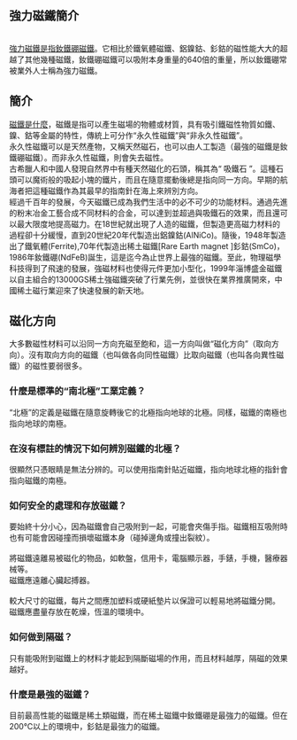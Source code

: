 <h2>
強力磁鐵簡介</h2>
<br />
<a href="https://www.allergen.com.tw/magnet/" target="_blank">強力磁鐵是指釹鐵硼磁鐵</a>。它相比於鐵氧體磁鐵、鋁鎳鈷、釤鈷的磁性能大大的超越了其他幾種磁鐵，釹鐵硼磁鐵可以吸附本身重量的640倍的重量，所以釹鐵硼常被業外人士稱為強力磁鐵。<br />
<h2>
簡介</h2>
<div>
<a href="https://www.allergen.com.tw/magnet/" target="_blank">磁鐵是什麼</a>，磁鐵是指可以產生磁場的物體或材質，具有吸引鐵磁性物質如鐵、鎳、鈷等金屬的特性，傳統上可分作“永久性磁鐵”與“非永久性磁鐵”。<br />
永久性磁鐵可以是天然產物，又稱天然磁石，也可以由人工製造（最強的磁鐵是釹鐵硼磁鐵）。而非永久性磁鐵，則會失去磁性。<br />
古希臘人和中國人發現自然界中有種天然磁化的石頭，稱其為“ 吸鐵石 ”。這種石頭可以魔術般的吸起小塊的鐵片，而且在隨意擺動後總是指向同一方向。早期的航海者把這種磁鐵作為其最早的指南針在海上來辨別方向。<br />
經過千百年的發展，今天磁鐵已成為我們生活中的必不可少的功能材料。通過先進的粉末冶金工藝合成不同材料的合金，可以達到並超過與吸鐵石的效果，而且還可以最大限度地提高磁力。在18世紀就出現了人造的磁鐵，但製造更高磁力材料的過程卻十分緩慢，直到20世紀20年代製造出鋁鎳鈷(AlNiCo)。隨後，1948年製造出了鐵氧體(Ferrite),70年代製造出稀土磁鐵[Rare Earth magnet ]釤鈷(SmCo)，1986年釹鐵硼(NdFeB)誕生，這是迄今為止世界上最強的磁鐵。至此，物理磁學科技得到了飛速的發展，強磁材料也使得元件更加小型化，1999年淄博盛金磁鐵以自主組合的13000GS稀土強磁鐵突破了行業先例，並很快在業界推廣開來，中國稀土磁行業迎來了快速發展的新天地。<br />
<h2>
磁化方向</h2>
</div>
<div>
大多數磁性材料可以沿同一方向充磁至飽和，這一方向叫做“磁化方向”（取向方向）。沒有取向方向的磁鐵（也叫做各向同性磁鐵）比取向磁鐵（也叫各向異性磁鐵）的磁性要弱很多。</div>
<div>
<h3>
什麼是標準的“南北極”工業定義？</h3>
</div>
<div>
“北極”的定義是磁鐵在隨意旋轉後它的北極指向地球的北極。同樣，磁鐵的南極也指向地球的南極。</div>
<div>
<h3>
在沒有標註的情況下如何辨別磁鐵的北極？</h3>
</div>
<div>
很顯然只憑眼睛是無法分辨的。可以使用指南針貼近磁鐵，指向地球北極的指針會指向磁鐵的南極。</div>
<div>
<h3>
如何安全的處理和存放磁鐵？</h3>
</div>
<div>
要始終十分小心，因為磁鐵會自己吸附到一起，可能會夾傷手指。磁鐵相互吸附時也有可能會因碰撞而損壞磁鐵本身（碰掉邊角或撞出裂紋）。</div>
<div>
<br />
將磁鐵遠離易被磁化的物品，如軟盤，信用卡，電腦顯示器，手錶，手機，醫療器械等。<br />
磁鐵應遠離心臟起搏器。</div>
<div>
<br />
較大尺寸的磁鐵，每片之間應加塑料或硬紙墊片以保證可以輕易地將磁鐵分開。<br />
磁鐵應盡量存放在乾燥，恆溫的環境中。</div>
<div>
<h3>
如何做到隔磁？</h3>
</div>
<div>
只有能吸附到磁鐵上的材料才能起到隔斷磁場的作用，而且材料越厚，隔磁的效果越好。</div>
<h3>
什麼是最強的磁鐵？</h3>
<div>
目前最高性能的磁鐵是稀土類磁鐵，而在稀土磁鐵中釹鐵硼是最強力的磁鐵。但在200℃以上的環境中，釤鈷是最強力的磁鐵。</div>
